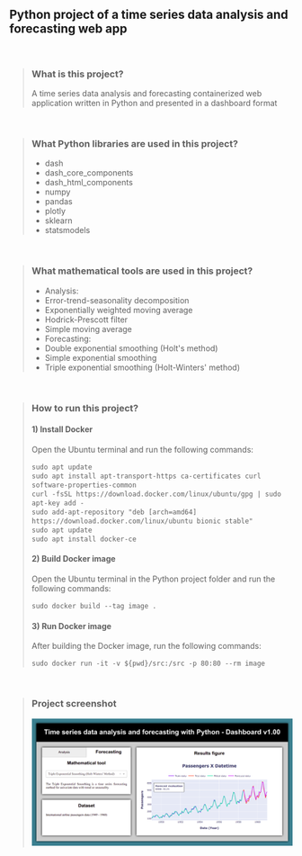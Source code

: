 ## Python project of a time series data analysis and forecasting web app 

<br>

>### **What is this project?**
>   
>A time series data analysis and forecasting containerized web application written in Python and presented in a dashboard format

<br>

>### **What Python libraries are used in this project?**
> - dash
> - dash_core_components
> - dash_html_components
> - numpy
> - pandas
> - plotly
> - sklearn
> - statsmodels

<br>

>### **What mathematical tools are used in this project?**
> - Analysis:
>  - Error-trend-seasonality decomposition
>  - Exponentially weighted moving average
>  - Hodrick-Prescott filter
>  - Simple moving average
> - Forecasting:
>  - Double exponential smoothing (Holt's method)
>  - Simple exponential smoothing
>  - Triple exponential smoothing (Holt-Winters' method)

<br>

>### **How to run this project?**
>#### 1) Install Docker
>Open the Ubuntu terminal and run the following commands:
>
>     sudo apt update
>     sudo apt install apt-transport-https ca-certificates curl software-properties-common
>     curl -fsSL https://download.docker.com/linux/ubuntu/gpg | sudo apt-key add -
>     sudo add-apt-repository "deb [arch=amd64] https://download.docker.com/linux/ubuntu bionic stable"
>     sudo apt update
>     sudo apt install docker-ce
>#### 2) Build Docker image
>Open the Ubuntu terminal in the Python project folder and run the following commands:
>
>     sudo docker build --tag image .
>#### 3) Run Docker image
>After building the Docker image, run the following commands:
>
>     sudo docker run -it -v ${pwd}/src:/src -p 80:80 --rm image

<br>

>### **Project screenshot**
>
>![screenshot](https://github.com/EduardoMatosRodrigues/TimeSeriesDataAnalysisAndForecastingWebApp/raw/develop/src/screenshots/screenshot-develop-latest.png)